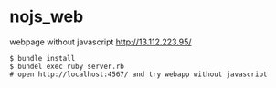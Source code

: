 # nojs_web
webpage without javascript http://13.112.223.95/

```
$ bundle install
$ bundel exec ruby server.rb
# open http://localhost:4567/ and try webapp without javascript
```
